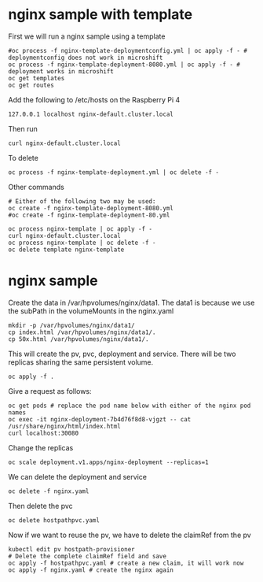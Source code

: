 # nginx sample with template
First we will run a nginx sample using a template
```
#oc process -f nginx-template-deploymentconfig.yml | oc apply -f - # deploymentconfig does not work in microshift
oc process -f nginx-template-deployment-8080.yml | oc apply -f - # deployment works in microshift
oc get templates
oc get routes
```
Add the following to /etc/hosts on the Raspberry Pi 4
```
127.0.0.1 localhost nginx-default.cluster.local
```

Then run
```
curl nginx-default.cluster.local
```

To delete
```
oc process -f nginx-template-deployment.yml | oc delete -f -
```

Other commands
```
# Either of the following two may be used:
oc create -f nginx-template-deployment-8080.yml
#oc create -f nginx-template-deployment-80.yml

oc process nginx-template | oc apply -f -
curl nginx-default.cluster.local
oc process nginx-template | oc delete -f -
oc delete template nginx-template
```

# nginx sample
Create the data in /var/hpvolumes/nginx/data1. The data1 is because we use the subPath in the volumeMounts in the nginx.yaml
```
mkdir -p /var/hpvolumes/nginx/data1/
cp index.html /var/hpvolumes/nginx/data1/.
cp 50x.html /var/hpvolumes/nginx/data1/.
```
This will create the pv, pvc, deployment and service. There will be two replicas sharing the same persistent volume.
```
oc apply -f .
```
Give a request as follows:
```
oc get pods # replace the pod name below with either of the nginx pod names
oc exec -it nginx-deployment-7b4d76f8d8-vjgzt -- cat /usr/share/nginx/html/index.html
curl localhost:30080
```

Change the replicas
```
oc scale deployment.v1.apps/nginx-deployment --replicas=1
```

We can delete the deployment and service
```
oc delete -f nginx.yaml
```

Then delete the pvc
```
oc delete hostpathpvc.yaml
```

Now if we want to reuse the pv, we have to delete the claimRef from the pv
```
kubectl edit pv hostpath-provisioner
# Delete the complete claimRef field and save
oc apply -f hostpathpvc.yaml # create a new claim, it will work now
oc apply -f nginx.yaml # create the nginx again
```
